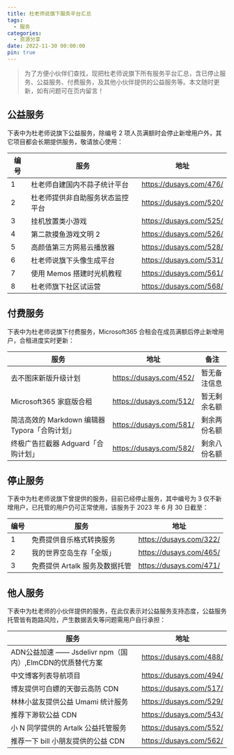 ```yaml
---
title: 杜老师说旗下服务平台汇总
tags:
  - 服务
categories:
  - 资源分享
date: 2022-11-30 00:00:00
pin: true
---
```


> 为了方便小伙伴们查找，现把杜老师说旗下所有服务平台汇总，含已停止服务、公益服务、付费服务，及其他小伙伴提供的公益服务等。本文随时更新，如有问题可在页内留言！

<!-- more -->

## 公益服务

下表中为杜老师说旗下公益服务，除编号 2 项人员满额时会停止新增用户外，其它项目都会长期提供服务，敬请放心使用：

| 编号 | 服务 | 地址 |
| - | - | - |
| 1 | 杜老师自建国内不蒜子统计平台 | https://dusays.com/476/ |
| 2 | 杜老师提供非自助服务状态监控平台 | https://dusays.com/520/ |
| 3 | 挂机放置类小游戏 | https://dusays.com/525/ |
| 4 | 第二款摸鱼游戏文明 2 | https://dusays.com/526/ |
| 5 | 高颜值第三方网易云播放器 | https://dusays.com/528/ |
| 6 | 杜老师说旗下头像生成平台 | https://dusays.com/531/ |
| 7 | 使用 Memos 搭建时光机教程 | https://dusays.com/561/ |
| 8 | 杜老师旗下社区试运营 | https://dusays.com/568/ |

## 付费服务

下表中为杜老师说旗下付费服务，Microsoft365 合租会在成员满额后停止新增用户，合租进度实时更新：

| 服务 | 地址 | 备注 |
| - | - | - |
| 去不图床新版升级计划 | https://dusays.com/452/ | 暂无备注信息 |
| Microsoft365 家庭版合租 | https://dusays.com/512/ | 暂无剩余名额 |
| 简洁高效的 Markdown 编辑器 Typora「合购计划」 | https://dusays.com/581/ | 剩余两份名额 |
| 终极广告拦截器 Adguard「合购计划」 | https://dusays.com/582/ | 剩余八份名额 |

## 停止服务

下表中为杜老师说旗下曾提供的服务，目前已经停止服务，其中编号为 3 仅不新增用户，已托管的用户仍可正常使用，该服务于 2023 年 6 月 30 日截至：

| 编号 | 服务 | 地址 |
| - | - | - |
| 1 | 免费提供音乐格式转换服务 | https://dusays.com/322/ |
| 2 | 我的世界空岛生存「全版」 | https://dusays.com/465/ |
| 3 | 免费提供 Artalk 服务及数据托管 | https://dusays.com/471/ |

## 他人服务

下表中为杜老师的小伙伴提供的服务，在此仅表示对公益服务支持态度，公益服务托管皆有跑路风险，产生数据丢失等问题需用户自行承担：

| 服务 | 地址 |
| - | - |
| ADN公益加速 —— Jsdelivr npm（国内）,ElmCDN的优质替代方案 | https://dusays.com/488/ |
| 中文博客列表导航项目 | https://dusays.com/494/ |
| 博友提供可白嫖的天御云高防 CDN | https://dusays.com/517/ |
| 林林小盆友提供公益 Umami 统计服务 | https://dusays.com/529/ |
| 推荐下渺软公益 CDN | https://dusays.com/543/ |
| 小 N 同学提供的 Artalk 公益托管服务 | https://dusays.com/552/ |
| 推荐一下 bill 小朋友提供的公益 CDN | https://dusays.com/562/ |